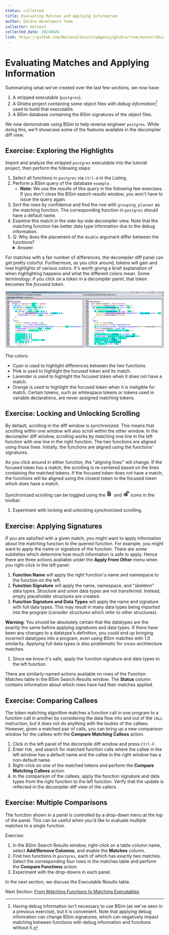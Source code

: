 ```yaml
---
status: collected
title: Evaluating Matches and Applying Information
author: Ghidra Developers Team
collector: Hornos3
collected_date: 20240826
link: https://github.com/NationalSecurityAgency/ghidra/tree/master/GhidraDocs/GhidraClass/BSim/BSimTutorial_Evaluating_Matches.md
---
```


# Evaluating Matches and Applying Information

Summarizing what we've created over the last few sections, we now have:
1. A stripped executable (``postgres``).
1. A Ghidra project containing some object files *with debug information*[^1] used to build that executable.
1. A BSim database containing the BSim signatures of the object files.

[^1]: Having debug information isn't necessary to use BSim (as we've seen in a previous exercise), but it is convenient. Note that applying debug information can change BSim signatures, which can negatively impact matching between functions with debug information and functions without it.
      
We now demonstrate using BSim to help reverse engineer ``postgres``.
While doing this, we'll showcase some of the features available in the decompiler diff view.  

## Exercise: Exploring the Highlights

Import and analyze the stripped `postgres` executable into the tutorial project, then perform the following steps:

1. Select all functions in `postgres` via ``Ctrl-A`` in the Listing.
1. Perform a BSim query of the database ``example``.
    - **Note:** We use the results of this query in the following few exercises. 
    If you don't close the BSim search results window, you won't have to issue the query again.
1. Sort the rows by confidence and find the row with ``grouping_planner`` as the matching function.
The corresponding function in `postgres` should have a default name. 
1. Examine this match in the side-by-side decompiler view.
Note that the matching function has better data type information due to the debug information.
1. Q: Why does the placement of the `double` argument differ between the functions?
   <details><summary>Answer</summary> Floating point values and integer/pointer values are passed in separate sets of registers.
   Neither ordering is wrong since both are consistent with the instructions of the function.
   The debug info records a specific signature (and ordering) for the function, which Ghidra applies.
   In the version without debug information, the decompiler used heuristics to determine the function's signature.</details>

For matches with a fair number of differences, the decompiler diff panel can get pretty colorful.
Furthermore, as you click around, tokens will gain and lose highlights of various colors.
It's worth giving a brief explanation of when highlighting happens and what the different colors mean.
Some terminology: if you click on a token in a decompiler panel, that token becomes the *focused token*.

![Decomp Diff Window](images/decomp_diff.png)

The colors:

- Cyan is used to highlight differences between the two functions.
- Pink is used to highlight the focused token and its match.
- Lavender is used to highlight the focused token when it does not have a match.
- Orange is used to highlight the focused token when it is ineligible for match.
Certain tokens, such as whitespace tokens or tokens used in variable declarations, are never assigned matching tokens.

## Exercise: Locking and Unlocking Scrolling

By default, scrolling in the diff window is synchronized.
This means that scrolling within one window will also scroll within the other window.
In the decompiler diff window, scrolling works by matching one line in the left function with one line in the right function. 
The two functions are aligned using those lines.
Initially, the functions are aligned using the functions' signatures.

As you click around in either function, the "aligning lines" will change.
If the focused token has a match, the scrolling is re-centered based on the lines containing the matched tokens.
If the focused token does not have a match, the functions will be aligned using the closest token to the focused token which does have a match.

Synchronized scrolling can be toggled using the ![lock icon](images/lock.gif) and ![unlock icon](images/unlock.gif) icons in the toolbar.

1. Experiment with locking and unlocking synchronized scrolling.

## Exercise: Applying Signatures

If you are satisfied with a given match, you might want to apply information about the matching function to the queried function.
For example, you might want to apply the name or signature of the function.
There are some subtleties which determine how much information is safe to apply.
Hence there are three actions available under the **Apply From Other** menu when you right-click in the left panel:

1. **Function Name** will apply the right function's name and namespace to the function on the left.
1. **Function Signature** will apply the name, namespace, and "skeleton" data types.
    Structure and union data types are not transferred.
    Instead, empty placeholder structures are created.
1. **Function Signature and Data Types** will apply the name and signature with full data types.
   This may result in many data types being imported into the program (consider structures which refer to other structures).
  
**Warning**: You should be absolutely certain that the datatypes are the exactly the same before applying signatures and data types.
If there have been any changes to a datatype's definition, you could end up bringing incorrect datatypes into a program, even using BSim matches with 1.0 similarity.
Applying full data types is also problematic for cross-architecture matches.

1. Since we know it's safe, apply the function signature and data types to the left function.

There are similarly-named actions available on rows of the Function Matches table in the BSim Search Results window.
The **Status** column contains information about which rows have had their matches applied.

## Exercise: Comparing Callees

The token matching algorithm matches a function call in one program to a function call in another by considering the data flow into and out of the ``CALL`` instruction, but it does not do anything with the bodies of the callees.
However, given a matched pair of calls, you can bring up a new comparison window for the callees with the **Compare Matching Callees** action.

1. Click in the left panel of the decompile diff window and press ``Ctrl-F``.
1. Enter ``FUN_`` and search for matched function calls where the callee in the left window has a default name and the callee in the right window has a non-default name.
1. Right-click on one of the matched tokens and perform the **Compare Matching Callees** action.
1. In the comparison of the callees, apply the function signature and data types from the right function to the left function.
   Verify that the update is reflected in the decompiler diff view of the callers.


## Exercise: Multiple Comparisons

The function shown in a panel is controlled by a drop-down menu at the top of the panel.
This can be useful when you'd like to evaluate multiple matches to a single function.

Exercise:

1. In the BSim Search Results window, right-click on a table column name, select **Add/Remove Columns**, and enable the **Matches** column.
1. Find two functions in ``postgres``, each of which has exactly two matches.
   Select the corresponding four rows in the matches table and perform the **Compare Functions** action.
1. Experiment with the drop-downs in each panel.

In the next section, we discuss the Executable Results table.


Next Section: [From Matching Functions to Matching Executables](BSimTutorial_Exe_Results.md)

